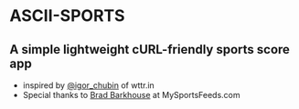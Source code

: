 # ASCII-SPORTS

## A simple lightweight cURL-friendly sports score app

- inspired by [@igor_chubin](https://github.com/chubin) of wttr.in
- Special thanks to [Brad Barkhouse](https://github.com/bradbarkhouse) at MySportsFeeds.com
